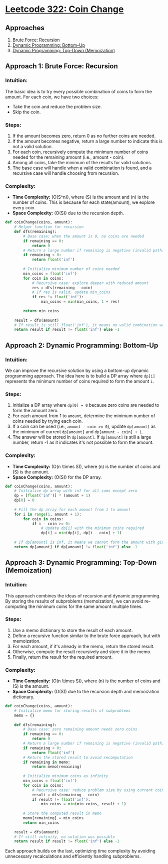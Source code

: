 # [Leetcode 322: Coin Change](https://leetcode.com/problems/coin-change/)

## Approaches
1. [Brute Force: Recursion](#approach-1-brute-force-recursion)
2. [Dynamic Programming: Bottom-Up](#approach-2-dynamic-programming-bottom-up)
3. [Dynamic Programming: Top-Down (Memoization)](#approach-3-dynamic-programming-top-down-memoization)

## Approach 1: Brute Force: Recursion

### Intuition:
The basic idea is to try every possible combination of coins to form the amount. For each coin, we have two choices:
- Take the coin and reduce the problem size.
- Skip the coin.

### Steps:
1. If the amount becomes zero, return 0 as no further coins are needed.
2. If the amount becomes negative, return a large number to indicate this is not a valid solution.
3. For each coin, recursively compute the minimum number of coins needed for the remaining amount (i.e., amount - coin).
4. Among all coins, take the minimum of the results for valid solutions.
5. The base case will handle when a valid combination is found, and a recursive case will handle choosing from recursion.

### Complexity:
- **Time Complexity:** \(O(S^n)\), where \(S\) is the amount and \(n\) is the number of coins. This is because for each state(amount), we explore every coin.
- **Space Complexity:** \(O(S)\) due to the recursion depth.

```python
def coinChange(coins, amount):
    # Helper function for recursion
    def dfs(remaining):
        # Base case: when the amount is 0, no coins are needed
        if remaining == 0:
            return 0
        # Return a large number if remaining is negative (invalid path)
        if remaining < 0:
            return float('inf')
        
        # Initialize minimum number of coins needed
        min_coins = float('inf')
        for coin in coins:
            # Recursive case: explore deeper with reduced amount
            res = dfs(remaining - coin)
            # If res is valid, update min_coins
            if res != float('inf'):
                min_coins = min(min_coins, 1 + res)
        
        return min_coins
    
    result = dfs(amount)
    # If result is still float('inf'), it means no valid combination was found
    return result if result != float('inf') else -1
```

## Approach 2: Dynamic Programming: Bottom-Up

### Intuition:
We can improve the recursive solution by using a bottom-up dynamic programming approach. The idea here is to build a DP array where `dp[i]` represents the minimum number of coins required to form the amount `i`.

### Steps:
1. Initialize a DP array where `dp[0] = 0` because zero coins are needed to form the amount zero.
2. For each amount from 1 to `amount`, determine the minimum number of coins needed by trying each coin.
3. If a coin can be used (i.e., `amount - coin >= 0`), update `dp[amount]` as the minimum of current `dp[amount]` and `dp[amount - coin] + 1`.
4. The answer will be stored in `dp[amount]`. If `dp[amount]` is still a large number, return -1 as it indicates it's not possible to form the amount.

### Complexity:
- **Time Complexity:** \(O(n \times S)\), where \(n\) is the number of coins and \(S\) is the amount.
- **Space Complexity:** \(O(S)\) for the DP array.

```python
def coinChange(coins, amount):
    # Initialize dp array with inf for all sums except zero
    dp = [float('inf')] * (amount + 1)
    dp[0] = 0
    
    # Fill the dp array for each amount from 1 to amount
    for i in range(1, amount + 1):
        for coin in coins:
            if i - coin >= 0:
                # Update dp[i] with the minimum coins required
                dp[i] = min(dp[i], dp[i - coin] + 1)
    
    # If dp[amount] is inf, it means we cannot form the amount with given coins
    return dp[amount] if dp[amount] != float('inf') else -1
```

## Approach 3: Dynamic Programming: Top-Down (Memoization)

### Intuition:
This approach combines the ideas of recursion and dynamic programming. By storing the results of subproblems (memoization), we can avoid re-computing the minimum coins for the same amount multiple times.

### Steps:
1. Use a memo dictionary to store the result of each amount.
2. Define a recursive function similar to the brute force approach, but with memoization.
3. For each amount, if it's already in the memo, return the stored result.
4. Otherwise, compute the result recursively and store it in the memo.
5. Finally, return the result for the required amount.

### Complexity:
- **Time Complexity:** \(O(n \times S)\), where \(n\) is the number of coins and \(S\) is the amount.
- **Space Complexity:** \(O(S)\) due to the recursion depth and memoization dictionary.

```python
def coinChange(coins, amount):
    # Initialize memo for storing results of subproblems
    memo = {}
    
    def dfs(remaining):
        # Base case: zero remaining amount needs zero coins
        if remaining == 0:
            return 0
        # Return a large number if remaining is negative (invalid path)
        if remaining < 0:
            return float('inf')
        # Return the stored result to avoid recomputation
        if remaining in memo:
            return memo[remaining]
        
        # Initialize minimum coins as infinity
        min_coins = float('inf')
        for coin in coins:
            # Recursive case: reduce problem size by using current coin
            result = dfs(remaining - coin)
            if result != float('inf'):
                min_coins = min(min_coins, result + 1)
        
        # Store the computed result in memo
        memo[remaining] = min_coins
        return min_coins
    
    result = dfs(amount)
    # If still infinity, no solution was possible
    return result if result != float('inf') else -1
```

Each approach builds on the last, optimizing time complexity by avoiding unnecessary recalculations and efficiently handling subproblems.

